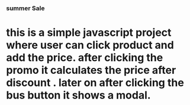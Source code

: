### summer Sale 


# this is a simple javascript project where user can click product and add the price. after clicking the promo it calculates the price after discount . later on after clicking the bus button it shows a modal.

